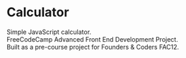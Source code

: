 # Calculator

Simple JavaScript calculator.  
FreeCodeCamp Advanced Front End Development Project.  
Built as a pre-course project for Founders & Coders FAC12.
